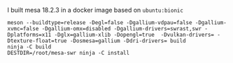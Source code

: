 I built mesa 18.2.3 in a docker image based on `ubuntu:bionic`

```
meson --buildtype=release -Degl=false -Dgallium-vdpau=false -Dgallium-xvmc=false -Dgallium-omx=disabled -Dgallium-drivers=swrast,swr -Dplatforms=x11 -Dglx=gallium-xlib -Dopengl=true  -Dvulkan-drivers= -Dtexture-float=true -Dosmesa=gallium -Ddri-drivers= build
ninja -C build
DESTDIR=/root/mesa-swr ninja -C install
```